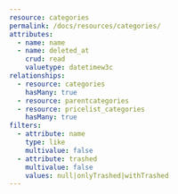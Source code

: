 ```yaml
---
resource: categories
permalink: /docs/resources/categories/
attributes:
  - name: name
  - name: deleted_at
    crud: read
    valuetype: datetimew3c
relationships:
  - resource: categories
    hasMany: true
  - resource: parentcategories
  - resource: pricelist_categories
    hasMany: true
filters:
  - attribute: name
    type: like
    multivalue: false
  - attribute: trashed
    multivalue: false
    values: null|onlyTrashed|withTrashed
---
```

